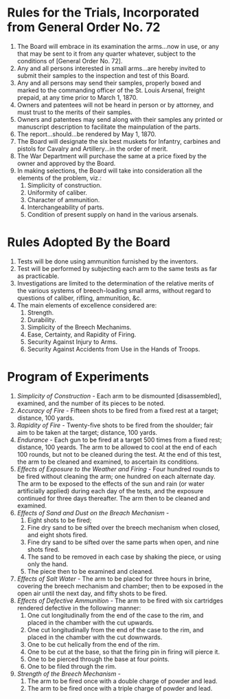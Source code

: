 # Rules for the Trials, Incorporated from General Order No. 72
1. The Board will embrace in its examination the arms...now in use, or any that may be sent to it from any quarter whatever, subject to the conditions of [General Order No. 72].
2. Any and all persons interested in small arms...are hereby invited to submit their samples to the inspection and test of this Board.
3. Any and all persons may send their samples, properly boxed and marked to the commanding officer of the St. Louis Arsenal, freight prepaid, at any time prior to March 1, 1870.
4. Owners and patentees will not be heard in person or by attorney, and must trust to the merits of their samples.
5. Owners and patentees may send along with their samples any printed or manuscript description to facilitate the mainpulation of the parts.
6. The report...should...be rendered by May 1, 1870.
7. The Board will designate the six best muskets for Infantry, carbines and pistols for Cavalry and Artillery...in the order of merit.
8. The War Department will purchase the same at a price fixed by the owner and approved by the Board.
9. In making selections, the Board will take into consideration all the elements of the problem, viz.:
   1. Simplicity of construction.
   2. Uniformity of caliber.
   3. Character of ammunition.
   4. Interchangeability of parts.
   5. Condition of present supply on hand in the various arsenals.

# Rules Adopted By the Board

1. Tests will be done using ammunition furnished by the inventors.
2. Test will be performed by subjecting each arm to the same tests as far as practicable.
3. Investigations are limited to the determination of the relative merits of the various systems of breech-loading small arms, without regard to questions of caliber, rifling, ammunition, &c.
4. The main elements of excellence considered are:
   1. Strength.
   2. Durability.
   3. Simplicity of the Breech Mechanims.
   4. Ease, Certainty, and Rapidity of Firing.
   5. Security Against Injury to Arms.
   6. Security Against Accidents from Use in the Hands of Troops.

# Program of Experiments
1. *Simplicity of Construction* - Each arm to be dismounted [disassembled], examined, and the number of its pieces to be noted.
2. *Accuracy of Fire* - Fifteen shots to be fired from a fixed rest at a target; distance, 100 yards.
3. *Rapidity of Fire* - Twenty-five shots to be fired from the shoulder; fair aim to be taken at the target; distance, 100 yards.
4. *Endurance* - Each gun to be fired at a target 500 times from a fixed rest; distance, 100 yeards. The arm to be allowed to cool at the end of each 100 rounds, but not to be cleaned during the test. At the end of this test, the arm to be cleaned and examined, to ascertain its conditions.
5. *Effects of Exposure to the Weather and Firing* - Four hundred rounds to be fired without cleaning the arm; one hundred on each alternate day. The arm to be exposed to the effects of the sun and rain (or water artificially applied) during each day of the tests, and the exposure continued for three days thereafter. The arm then to be cleaned and examined.
6. *Effects of Sand and Dust on the Breach Mechanism* -
   1. Eight shots to be fired;
   2. Fine dry sand to be sifted over the breech mechanism when closed, and eight shots fired.
   3. Fine dry sand to be sifted over the same parts when open, and nine shots fired.
   4. The sand to be removed in each case by shaking the piece, or using only the hand.
   5. The piece then to be examined and cleaned.
7. *Effects of Salt Water* - The arm to be placed for three hours in brine, covering the breech mechanism and chamber; then to be exposed in the open air until the next day, and fifty shots to be fired.
8. *Effects of Defective Ammunition* - The arm to be fired with six cartridges rendered defective in the following manner:
   1. One cut longitudinally from the end of the case to the rim, and placed in the chamber with the cut upwards.
   2. One cut longitudinally from the end of the case to the rim, and placed in the chamber with the cut downwards.
   3. One to be cut helically from the end of the rim.
   4. One to be cut at the base, so that the firing pin in firing will pierce it.
   5. One to be pierced through the base at four points.
   6. One to be filed through the rim.
9. *Strength of the Breech Mechanism* -
   1. The arm to be fired once with a double charge of powder and lead.
   2. The arm to be fired once with a triple charge of powder and lead.

